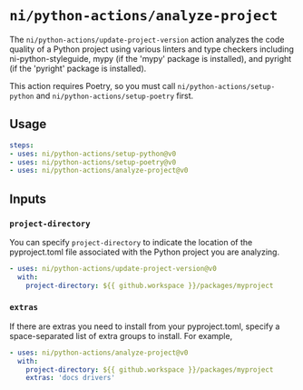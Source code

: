 # `ni/python-actions/analyze-project`

The `ni/python-actions/update-project-version` action analyzes the code quality
of a Python project using various linters and type checkers including
ni-python-styleguide, mypy (if the 'mypy' package is installed), and pyright
(if the 'pyright' package is installed).

This action requires Poetry, so you must call `ni/python-actions/setup-python` and
`ni/python-actions/setup-poetry` first.

## Usage

```yaml
steps:
- uses: ni/python-actions/setup-python@v0
- uses: ni/python-actions/setup-poetry@v0
- uses: ni/python-actions/analyze-project@v0
```

## Inputs

### `project-directory`

You can specify `project-directory` to indicate the location of the pyproject.toml
file associated with the Python project you are analyzing.

```yaml
- uses: ni/python-actions/update-project-version@v0
  with:
    project-directory: ${{ github.workspace }}/packages/myproject
```

### `extras`

If there are extras you need to install from your pyproject.toml, specify a space-separated list
of extra groups to install. For example, 

```yaml
- uses: ni/python-actions/analyze-project@v0
  with:
    project-directory: ${{ github.workspace }}/packages/myproject
    extras: 'docs drivers'
```

